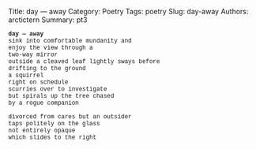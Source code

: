 Title: day — away 
Category: Poetry
Tags: poetry
Slug: day-away
Authors: arctictern
Summary: pt3

<p style="line-height: 100%">
<span style="font-family:Courier New; font-size: 85%">
<strong>day — away</strong>  <br/>
sink into comfortable mundanity and  <br/>
enjoy the view through a  <br/>
two-way mirror  <br/>
outside a cleaved leaf lightly sways before  <br/>
drifting to the ground  <br/>
a squirrel   <br/>
right on schedule  <br/>
scurries over to investigate  <br/>
but spirals up the tree chased  <br/>
by a rogue companion
<br/><br/>
divorced from cares but an outsider  <br/>
taps politely on the glass  <br/>
not entirely opaque  <br/>
which slides to the right  <br/>
</span>
</p>
